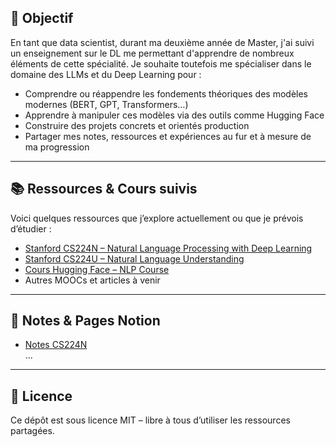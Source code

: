 ## 🎯 Objectif

En tant que data scientist, durant ma deuxième année de Master, j'ai suivi un enseignement sur le DL me permettant d'apprendre de nombreux éléments de cette spécialité. 
Je souhaite toutefois me spécialiser dans le domaine des LLMs et du Deep Learning pour :

- Comprendre ou réappendre les fondements théoriques des modèles modernes (BERT, GPT, Transformers…)  
- Apprendre à manipuler ces modèles via des outils comme Hugging Face  
- Construire des projets concrets et orientés production  
- Partager mes notes, ressources et expériences au fur et à mesure de ma progression

---

## 📚 Ressources & Cours suivis

Voici quelques ressources que j’explore actuellement ou que je prévois d’étudier :

- [Stanford CS224N – Natural Language Processing with Deep Learning](https://www.youtube.com/playlist?list=PLoROMvodv4rOaMFbaqxPDoLWjDaRAdP9D)  
- [Stanford CS224U – Natural Language Understanding](https://cs224u.stanford.edu/)  
- [Cours Hugging Face – NLP Course](https://huggingface.co/course/chapter1)  
- Autres MOOCs et articles à venir

---

## 📝 Notes & Pages Notion

- [Notes CS224N](https://www.notion.so/Notes-de-Cours-Stanford-CS224N-NLP-with-Deep-Learning-Spring-2024-23311b4b8f9c803b9df7fa426123601b?source=copy_link)  
...
  
---

## 📄 Licence

Ce dépôt est sous licence MIT – libre à tous d’utiliser les ressources partagées.
